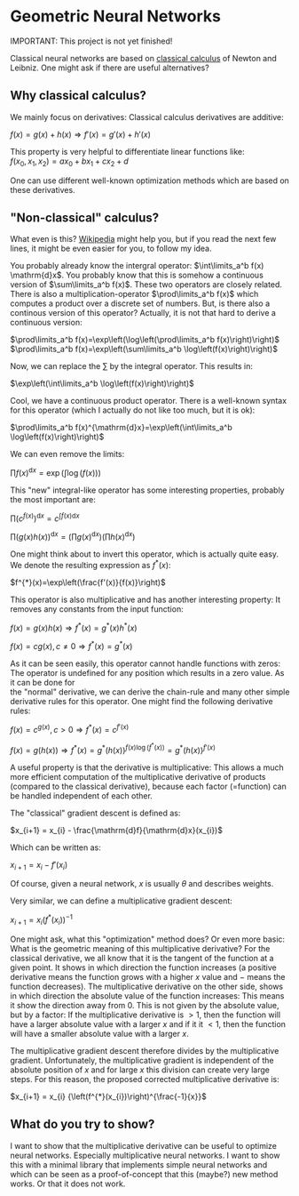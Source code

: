 
# Geometric Neural Networks  

IMPORTANT: This project is not yet finished!

  
Classical neural networks are based on [classical calculus](https://en.wikipedia.org/wiki/Calculus) of Newton and Leibniz. One might ask if there are useful alternatives?  
  
## Why classical calculus?  
  
We mainly focus on derivatives: Classical calculus derivatives are additive:  
  
$f(x)=g(x)+h(x)\Rightarrow f'(x)=g'(x)+h'(x)$  
  
This property is very helpful to differentiate linear functions like:  
$f(x_0, x_1, x_2)=a x_0 + b x_1 + c x_2 + d$  
  
One can use different well-known optimization methods which are based on these derivatives.  
  
## "Non-classical" calculus?  
  
What even is this? [Wikipedia](https://en.wikipedia.org/wiki/List_of_derivatives_and_integrals_in_alternative_calculi) might help you, but if you read the next few lines, it might be even easier for you, to follow my idea.  
  
You probably already know the intergral operator: $\int\limits_a^b f(x) \mathrm{d}x$. You probably know that this is somehow a continuous version of $\sum\limits_a^b f(x)$. These two operators are closely related. There is also a multiplication-operator $\prod\limits_a^b f(x)$ which computes a product over a discrete set of numbers. But, is there also a continous version of this operator? Actually, it is not that hard to derive a continuous version:  
  
$\prod\limits_a^b f(x)=\exp\left(\log\left(\prod\limits_a^b f(x)\right)\right)$  
$\prod\limits_a^b f(x)=\exp\left(\sum\limits_a^b \log\left(f(x)\right)\right)$  
  
Now, we can replace the $\sum$ by the integral operator. This results in:  
  
$\exp\left(\int\limits_a^b \log\left(f(x)\right)\right)$  
  
Cool, we have a continuous product operator. There is a well-known syntax for this operator (which I actually do not like too much, but it is ok):  
  
$\prod\limits_a^b f(x)^{\mathrm{d}x}=\exp\left(\int\limits_a^b \log\left(f(x)\right)\right)$  
  
We can even remove the limits:  
  
$\prod\limits f(x)^{\mathrm{d}x}=\exp\left(\int\limits \log\left(f(x)\right)\right)$  
  
This "new" integral-like operator has some interesting properties, probably the most important are:  
  
$\prod\limits \left(c^{f(x)}\right)^{\mathrm{d}x}=c^{\int\limits f(x)\mathrm{d}x}$  
  
$\prod\limits \left(g(x)h(x)\right)^{\mathrm{d}x}=\left(\prod\limits g(x)^{\mathrm{d}x}\right)\left(\prod\limits h(x)^{\mathrm{d}x}\right)$  
  
One might think about to invert this operator, which is actually quite easy. We denote the resulting expression as $f^{*}(x)$:  
  
$f^{*}(x)=\exp\left(\frac{f'(x)}{f(x)}\right)$  
  
This operator is also multiplicative and has another interesting property: It removes any constants from the input function:
  
$f(x)=g(x)h(x)\Rightarrow f^{*}(x)=g^{*}(x)h^{*}(x)$  
  
$f(x)=c g(x), c\neq 0 \Rightarrow f^{*}(x)=g^{*}(x)$  
  
As it can be seen easily, this operator cannot handle functions with zeros: The operator is undefined for any position which results in a zero value. As it can be done for  
the "normal" derivative, we can derive the chain-rule and many other simple derivative rules for this operator. One might find the following derivative rules:  
  
$f(x)=c^{g(x)}, c>0 \Rightarrow f^{*}(x)=c^{f'(x)}$  
  
$f(x)=g(h(x)) \Rightarrow f^{*}(x)=g^{*}(h(x))^{f(x)\log(f^{*}(x))}=g^{*}(h(x))^{f'(x)}$

A useful property is that the derivative is multiplicative: This allows a much more efficient computation of the multiplicative derivative of products (compared to the classical derivative), because each factor (=function) can be handled independent of each other.

<!--Using backpropagation, this results in a quite nice algorithm. Even better, by knowing the following rule, this new knowledge can also be used to compute classical gradients more efficient for products:

$f'(x)=f(x)\log(f^{*}(x))$
$\Leftrightarrow$
$f^{*}(x)=\exp\left(\frac{f'(x)}{f(x)}\right)$

How can this improve the computation of the classical gradient? This is actually a very nice trick. Given the following functions:

$g(x_0, x_1, x_2)=w_0^{x_0} w_1^{x_1} w_2^{x_2}b$

$h(x)=x^2$

$f(x_0, x_1, x_2)=h(g(x))$

How can we compute the gradient of the function $f$ at a fixed position, given we evaluate the function at this position (forward pass in a neural network)? Of course, we can use the classical chain rule:
-->

The "classical" gradient descent is defined as:

$x_{i+1} = x_{i} - \frac{\mathrm{d}f}{\mathrm{d}x}(x_{i})$

Which can be written as:

$x_{i+1} = x_{i} - f'(x_i)$

Of course, given a neural network, $x$ is usually $\theta$ and describes weights.

Very similar, we can define a multiplicative gradient descent:

$x_{i+1} = x_{i} \left(f^{*}(x_{i})\right)^{-1}$

One might ask, what this "optimization" method does? Or even more basic: What is the geometric meaning of this multiplicative derivative? For the classical derivative,
we all know that it is the tangent of the function at a given point. It shows in which direction the function increases (a positive derivative means the function grows
with a higher $x$ value and $-$ means the function decreases). The multiplicative derivative on the other side, shows in which direction the absolute value of the function
increases: This means it show the direction away from $0$. This is not given by the absolute value, but by a factor: If the multiplicative derivative is $>1$, then the function
will have a larger absolute value with a larger $x$ and if it it $<1$, then the function will have a smaller absolute value with a larger $x$.

The multiplicative gradient descent therefore divides by the multiplicative gradient. Unfortunately, the multiplicative gradient is independent of the absolute position of $x$
and for large $x$ this division can create very large steps. For this reason, the proposed corrected multiplicative derivative is:

$x_{i+1} = x_{i} {\left(f^{*}(x_{i})\right)^{\frac{-1}{x}}$

## What do you try to show?

I want to show that the multiplicative derivative can be useful to optimize neural networks. Especially multiplicative neural networks. I want to show this with a minimal library
that implements simple neural networks and which can be seen as a proof-of-concept that this (maybe?) new method works. Or that it does not work.

